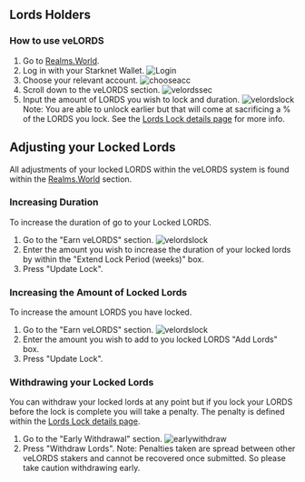 ## Lords Holders
### How to use veLORDS 
1. Go to [Realms.World](https://realms.world/account/lords).
2. Log in with your Starknet Wallet.
![Login]()
3. Choose your relevant account.
![chooseacc]()
4. Scroll down to the veLORDS section.
![velordssec]()
5. Input the amount of LORDS you wish to lock and duration.
![velordslock]()
Note: You are able to unlock earlier but that will come at sacrificing a % of the LORDS you lock. See the [Lords Lock details page]() for more info.

## Adjusting your Locked Lords
All adjustments of your locked LORDS within the veLORDS system is found within the [Realms.World](https://realms.world/account/lords) section.
### Increasing Duration
To increase the duration of  go to your Locked LORDS.

1. Go to the "Earn veLORDS" section. 
![velordslock]()
2. Enter the amount you wish to increase the duration of your locked lords by within the "Extend Lock Period (weeks)" box.
3. Press "Update Lock".

### Increasing the Amount of Locked Lords
To increase the amount LORDS you have locked.

1. Go to the "Earn veLORDS" section. 
![velordslock]()
2. Enter the amount you wish to add to you locked LORDS "Add Lords" box.
3. Press "Update Lock".

### Withdrawing your Locked Lords
You can withdraw your locked lords at any point but if you lock your LORDS before the lock is complete you will take a penalty. The penalty is defined within the [Lords Lock details page]().

1. Go to the "Early Withdrawal" section.
![earlywithdraw]()
2. Press "Withdraw Lords".
Note: Penalties taken are spread between other veLORDS stakers and cannot be recovered once submitted. So please take caution withdrawing early.
